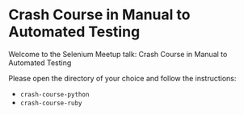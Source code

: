 # Crash Course in Manual to Automated Testing
Welcome to the Selenium Meetup talk: Crash Course in Manual to Automated Testing

Please open the directory of your choice and follow the instructions:
  * `crash-course-python`
  * `crash-course-ruby`
